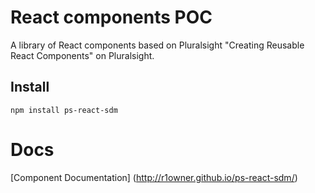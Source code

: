 # React components POC

A library of React components based on Pluralsight "Creating Reusable React Components" on Pluralsight.

## Install
```
npm install ps-react-sdm
```
# Docs
[Component Documentation] (http://r1owner.github.io/ps-react-sdm/)


